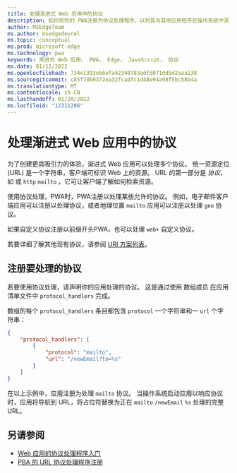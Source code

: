 ```yaml
---
title: 处理渐进式 Web 应用中的协议
description: 如何将你的 PWA注册为协议处理程序，以将其与其他应用程序在操作系统中深入集成。
author: MSEdgeTeam
ms.author: msedgedevrel
ms.topic: conceptual
ms.prod: microsoft-edge
ms.technology: pwa
keywords: 渐进式 Web 应用， PWA， Edge， JavaScript， 协议
ms.date: 01/12/2022
ms.openlocfilehash: 734e1393eb6efa42340783adfd071dd5d2aaa138
ms.sourcegitcommit: c85f78b0372ea32fcadfc1d48e94a98f5bc58b4a
ms.translationtype: MT
ms.contentlocale: zh-CN
ms.lasthandoff: 01/20/2022
ms.locfileid: "12311206"
---
```

# <a name="handle-protocols-in-progressive-web-apps"></a>处理渐进式 Web 应用中的协议

为了创建更具吸引力的体验，渐进式 Web 应用可以处理多个协议。  统一资源定位 (URL) 是一个字符串，客户端可标识 Web 上的资源。 URL 的第一部分是 _协议_，如 或 `http` `mailto` ，它可让客户端了解如何检索资源。

使用协议处理，PWA时，PWA注册以处理某些允许的协议。  例如，电子邮件客户端应用可以注册以处理协议，或者地理位置 `mailto` 应用可以注册以处理 `geo` 协议。

如果自定义协议注册以前缀开头PWA，也可以处理 `web+` 自定义协议。

若要详细了解其他现有协议，请参阅 [URI 方案列表](https://en.wikipedia.org/wiki/List_of_URI_schemes)。


<!-- ====================================================================== -->
## <a name="register-protocols-to-handle"></a>注册要处理的协议

若要使用协议处理，请声明你的应用处理的协议。 这是通过使用 数组成员 [在](./web-app-manifests.md)应用清单文件中 `protocol_handlers` 完成。

数组的每个 `protocol_handlers` 条目都包含 `protocol` 一个字符串和一 `url` 个字符串：

```json
{
    "protocol_handlers": [
        {
            "protocol": "mailto",
            "url": "/newEmail?to=%s"
        }
    ]
}
```

在以上示例中，应用注册为处理 `mailto` 协议。  当操作系统启动应用以响应协议时，应用将导航到 URL，将占位符替换为正在 `mailto` `/newEmail` `%s` 处理的完整 URL。


<!-- ====================================================================== -->
## <a name="see-also"></a>另请参阅

*  [Web 应用的协议处理程序入门](https://blogs.windows.com/msedgedev/2022/01/20/getting-started-url-protocol-handlers-microsoft-edge/)
*  [PBA 的 URL 协议处理程序注册](https://web.dev/url-protocol-handler/)

